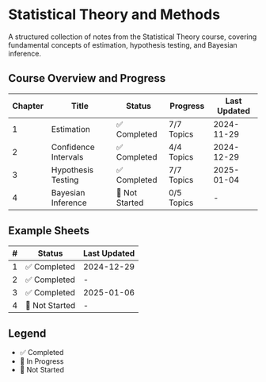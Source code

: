# Statistical Theory and Methods

A structured collection of notes from the Statistical Theory course, covering fundamental concepts of estimation, hypothesis testing, and Bayesian inference.

## Course Overview and Progress

| Chapter | Title                | Status         | Progress   | Last Updated |
| ------- | -------------------- | -------------- | ---------- | ------------ |
| 1       | Estimation           | ✅ Completed   | 7/7 Topics | 2024-11-29   |
| 2       | Confidence Intervals | ✅ Completed   | 4/4 Topics | 2024-12-29   |
| 3       | Hypothesis Testing   | ✅ Completed   | 7/7 Topics | 2025-01-04   |
| 4       | Bayesian Inference   | 📝 Not Started | 0/5 Topics | -            |

## Example Sheets

| #   | Status         | Last Updated |
| --- | -------------- | ------------ |
| 1   | ✅ Completed   | 2024-12-29   |
| 2   | ✅ Completed   | -            |
| 3   | ✅ Completed   | 2025-01-06   |
| 4   | 📝 Not Started | -            |

## Legend

- ✅ Completed
- 🚧 In Progress
- 📝 Not Started
